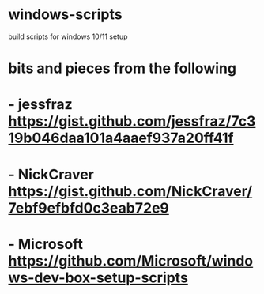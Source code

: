 # windows-scripts
build scripts for windows 10/11 setup

# bits and pieces from the following
# - jessfraz https://gist.github.com/jessfraz/7c319b046daa101a4aaef937a20ff41f
# - NickCraver https://gist.github.com/NickCraver/7ebf9efbfd0c3eab72e9
# - Microsoft https://github.com/Microsoft/windows-dev-box-setup-scripts
